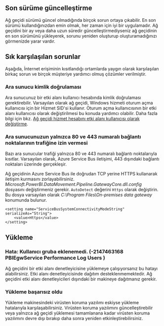 ## <a name="update-to-the-latest-version"></a>Son sürüme güncelleştirme
Ağ geçidi sürümü güncel olmadığında birçok sorun ortaya çıkabilir.  En son sürümü kullandığınızdan emin olmak, her zaman için iyi bir uygulamadır.  Ağ geçidini bir ay veya daha uzun süredir güncelleştirmediyseniz ağ geçidinin en son sürümünü yükleyerek, sorunu yeniden oluşturup oluşturamadığınızı görmenizde yarar vardır.

## <a name="common-issues"></a>Sık karşılaşılan sorunlar
Aşağıda, İnternet erişiminin kısıtlandığı ortamlarda yaygın olarak karşılaşılan birkaç sorun ve birçok müşteriye yardımcı olmuş çözümler verilmiştir.

### <a name="authentication-to-proxy-server"></a>Ara sunucu kimlik doğrulaması
Ara sunucunuz bir etki alanı kullanıcı hesabında kimlik doğrulaması gerektirebilir. Varsayılan olarak ağ geçidi, Windows hizmeti oturum açma kullanıcısı için bir Hizmet SID'si kullanır. Oturum açma kullanıcısının bir etki alanı kullanıcısı olarak değiştirilmesi bu konuda yardımcı olabilir. Daha fazla bilgi için bkz. [Ağ geçidi hizmet hesabını etki alanı kullanıcısı olarak değiştirme](../service-gateway-proxy.md#changing-the-gateway-service-account-to-a-domain-user).

### <a name="your-proxy-only-allows-ports-80-and-443-traffic"></a>Ara sunucunuzun yalnızca 80 ve 443 numaralı bağlantı noktalarının trafiğine izin vermesi
Bazı ara sunucular trafiği yalnızca 80 ve 443 numaralı bağlantı noktalarıyla kısıtlar. Varsayılan olarak, Azure Service Bus iletişimi, 443 dışındaki bağlantı noktaları üzerinde gerçekleşir.

Ağ geçidinin Azure Service Bus ile doğrudan TCP yerine HTTPS kullanarak iletişim kurmasını zorlayabilirsiniz. *Microsoft.PowerBI.DataMovement.Pipeline.GatewayCore.dll.config* dosyasını değiştirmeniz gerekir. `AutoDetect` değerini `Https` olarak değiştirin. Bu dosya varsayılan olarak *C:\Program Files\On-premises data gateway* konumunda bulunur.

```
<setting name="ServiceBusSystemConnectivityModeString" serializeAs="String">
    <value>Https</value>
</setting>
```

## <a name="installation"></a>Yükleme
### <a name="error-failed-to-add-user-to-group---2147463168---pbiegwservice---performance-log-users---"></a>Hata: Kullanıcı gruba eklenemedi.  (-2147463168   PBIEgwService   Performance Log Users   )
Ağ geçidini bir etki alanı denetleyicisine yüklemeye çalışıyorsanız bu hatayı alabilirsiniz. Etki alanı denetleyicisinde dağıtım desteklenmemektedir. Ağ geçidini etki alanı denetleyicileri dışındaki bir makineye dağıtmanız gerekir.

### <a name="installation-fails"></a>Yükleme başarısız oldu
Yükleme makinesindeki virüsten koruma yazılımı eskiyse yükleme hatalarıyla karşılaşabilirsiniz. Virüsten koruma yazılımını güncelleştirebilir veya yalnızca ağ geçidi yüklemesi tamamlanana kadar virüsten koruma yazılımını devre dışı bırakıp daha sonra yeniden etkinleştirebilirsiniz.

